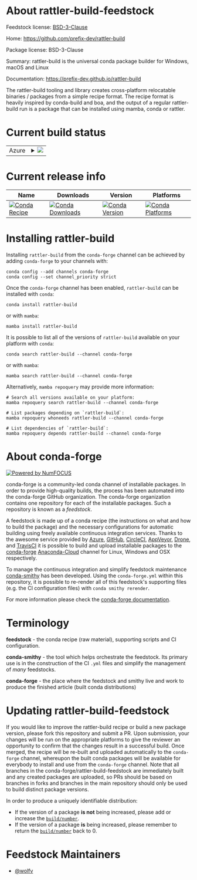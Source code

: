 About rattler-build-feedstock
=============================

Feedstock license: [BSD-3-Clause](https://github.com/conda-forge/rattler-build-feedstock/blob/main/LICENSE.txt)

Home: https://github.com/prefix-dev/rattler-build

Package license: BSD-3-Clause

Summary: rattler-build is the universal conda package builder for Windows, macOS and Linux

Documentation: https://prefix-dev.github.io/rattler-build

The rattler-build tooling and library creates cross-platform relocatable binaries / packages
from a simple recipe format.
The recipe format is heavily inspired by conda-build and boa, and the output of a regular
rattler-build run is a package that can be installed using mamba, conda or rattler.


Current build status
====================


<table>
    
  <tr>
    <td>Azure</td>
    <td>
      <details>
        <summary>
          <a href="https://dev.azure.com/conda-forge/feedstock-builds/_build/latest?definitionId=19367&branchName=main">
            <img src="https://dev.azure.com/conda-forge/feedstock-builds/_apis/build/status/rattler-build-feedstock?branchName=main">
          </a>
        </summary>
        <table>
          <thead><tr><th>Variant</th><th>Status</th></tr></thead>
          <tbody><tr>
              <td>linux_64</td>
              <td>
                <a href="https://dev.azure.com/conda-forge/feedstock-builds/_build/latest?definitionId=19367&branchName=main">
                  <img src="https://dev.azure.com/conda-forge/feedstock-builds/_apis/build/status/rattler-build-feedstock?branchName=main&jobName=linux&configuration=linux%20linux_64_" alt="variant">
                </a>
              </td>
            </tr><tr>
              <td>linux_aarch64</td>
              <td>
                <a href="https://dev.azure.com/conda-forge/feedstock-builds/_build/latest?definitionId=19367&branchName=main">
                  <img src="https://dev.azure.com/conda-forge/feedstock-builds/_apis/build/status/rattler-build-feedstock?branchName=main&jobName=linux&configuration=linux%20linux_aarch64_" alt="variant">
                </a>
              </td>
            </tr><tr>
              <td>osx_64</td>
              <td>
                <a href="https://dev.azure.com/conda-forge/feedstock-builds/_build/latest?definitionId=19367&branchName=main">
                  <img src="https://dev.azure.com/conda-forge/feedstock-builds/_apis/build/status/rattler-build-feedstock?branchName=main&jobName=osx&configuration=osx%20osx_64_" alt="variant">
                </a>
              </td>
            </tr><tr>
              <td>osx_arm64</td>
              <td>
                <a href="https://dev.azure.com/conda-forge/feedstock-builds/_build/latest?definitionId=19367&branchName=main">
                  <img src="https://dev.azure.com/conda-forge/feedstock-builds/_apis/build/status/rattler-build-feedstock?branchName=main&jobName=osx&configuration=osx%20osx_arm64_" alt="variant">
                </a>
              </td>
            </tr><tr>
              <td>win_64</td>
              <td>
                <a href="https://dev.azure.com/conda-forge/feedstock-builds/_build/latest?definitionId=19367&branchName=main">
                  <img src="https://dev.azure.com/conda-forge/feedstock-builds/_apis/build/status/rattler-build-feedstock?branchName=main&jobName=win&configuration=win%20win_64_" alt="variant">
                </a>
              </td>
            </tr>
          </tbody>
        </table>
      </details>
    </td>
  </tr>
</table>

Current release info
====================

| Name | Downloads | Version | Platforms |
| --- | --- | --- | --- |
| [![Conda Recipe](https://img.shields.io/badge/recipe-rattler--build-green.svg)](https://anaconda.org/conda-forge/rattler-build) | [![Conda Downloads](https://img.shields.io/conda/dn/conda-forge/rattler-build.svg)](https://anaconda.org/conda-forge/rattler-build) | [![Conda Version](https://img.shields.io/conda/vn/conda-forge/rattler-build.svg)](https://anaconda.org/conda-forge/rattler-build) | [![Conda Platforms](https://img.shields.io/conda/pn/conda-forge/rattler-build.svg)](https://anaconda.org/conda-forge/rattler-build) |

Installing rattler-build
========================

Installing `rattler-build` from the `conda-forge` channel can be achieved by adding `conda-forge` to your channels with:

```
conda config --add channels conda-forge
conda config --set channel_priority strict
```

Once the `conda-forge` channel has been enabled, `rattler-build` can be installed with `conda`:

```
conda install rattler-build
```

or with `mamba`:

```
mamba install rattler-build
```

It is possible to list all of the versions of `rattler-build` available on your platform with `conda`:

```
conda search rattler-build --channel conda-forge
```

or with `mamba`:

```
mamba search rattler-build --channel conda-forge
```

Alternatively, `mamba repoquery` may provide more information:

```
# Search all versions available on your platform:
mamba repoquery search rattler-build --channel conda-forge

# List packages depending on `rattler-build`:
mamba repoquery whoneeds rattler-build --channel conda-forge

# List dependencies of `rattler-build`:
mamba repoquery depends rattler-build --channel conda-forge
```


About conda-forge
=================

[![Powered by
NumFOCUS](https://img.shields.io/badge/powered%20by-NumFOCUS-orange.svg?style=flat&colorA=E1523D&colorB=007D8A)](https://numfocus.org)

conda-forge is a community-led conda channel of installable packages.
In order to provide high-quality builds, the process has been automated into the
conda-forge GitHub organization. The conda-forge organization contains one repository
for each of the installable packages. Such a repository is known as a *feedstock*.

A feedstock is made up of a conda recipe (the instructions on what and how to build
the package) and the necessary configurations for automatic building using freely
available continuous integration services. Thanks to the awesome service provided by
[Azure](https://azure.microsoft.com/en-us/services/devops/), [GitHub](https://github.com/),
[CircleCI](https://circleci.com/), [AppVeyor](https://www.appveyor.com/),
[Drone](https://cloud.drone.io/welcome), and [TravisCI](https://travis-ci.com/)
it is possible to build and upload installable packages to the
[conda-forge](https://anaconda.org/conda-forge) [Anaconda-Cloud](https://anaconda.org/)
channel for Linux, Windows and OSX respectively.

To manage the continuous integration and simplify feedstock maintenance
[conda-smithy](https://github.com/conda-forge/conda-smithy) has been developed.
Using the ``conda-forge.yml`` within this repository, it is possible to re-render all of
this feedstock's supporting files (e.g. the CI configuration files) with ``conda smithy rerender``.

For more information please check the [conda-forge documentation](https://conda-forge.org/docs/).

Terminology
===========

**feedstock** - the conda recipe (raw material), supporting scripts and CI configuration.

**conda-smithy** - the tool which helps orchestrate the feedstock.
                   Its primary use is in the construction of the CI ``.yml`` files
                   and simplify the management of *many* feedstocks.

**conda-forge** - the place where the feedstock and smithy live and work to
                  produce the finished article (built conda distributions)


Updating rattler-build-feedstock
================================

If you would like to improve the rattler-build recipe or build a new
package version, please fork this repository and submit a PR. Upon submission,
your changes will be run on the appropriate platforms to give the reviewer an
opportunity to confirm that the changes result in a successful build. Once
merged, the recipe will be re-built and uploaded automatically to the
`conda-forge` channel, whereupon the built conda packages will be available for
everybody to install and use from the `conda-forge` channel.
Note that all branches in the conda-forge/rattler-build-feedstock are
immediately built and any created packages are uploaded, so PRs should be based
on branches in forks and branches in the main repository should only be used to
build distinct package versions.

In order to produce a uniquely identifiable distribution:
 * If the version of a package **is not** being increased, please add or increase
   the [``build/number``](https://docs.conda.io/projects/conda-build/en/latest/resources/define-metadata.html#build-number-and-string).
 * If the version of a package **is** being increased, please remember to return
   the [``build/number``](https://docs.conda.io/projects/conda-build/en/latest/resources/define-metadata.html#build-number-and-string)
   back to 0.

Feedstock Maintainers
=====================

* [@wolfv](https://github.com/wolfv/)

